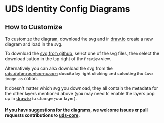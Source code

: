 # UDS Identity Config Diagrams

## How to Customize
To customize the diagram, download the svg and in [draw.io](https://draw.io) create a new diagram and load in the svg.

To download the [svg from github](https://github.com/defenseunicorns/uds-identity-config/tree/main/docs/.images), select one of the svg files, then select the download button in the top right of the `Preview` view.

Alternatively you can also download the svg from the [uds.defenseunicorns.com](https://uds.defenseunicorns.com) docsite by right clicking and selecting the `Save image as` option.

It doesn't matter which svg you download, they all contain the metadata for the other layers mentioned above (you may need to enable the layers pop up in [draw.io](https://draw.io) to change your layer).


#### If you have suggestions for the diagrams, we welcome issues or pull requests contributions to [uds-core](https://github.com/defenseunicorns/uds-identity-config).
